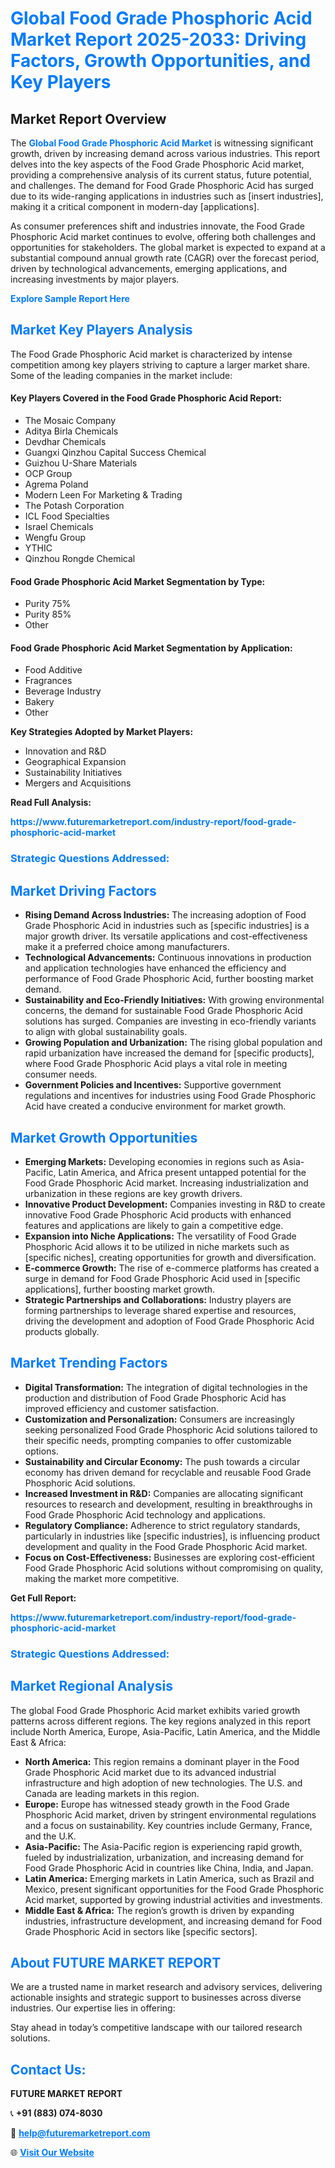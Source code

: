 <h1 style="color: #007BFF;">Global Food Grade Phosphoric Acid Market Report 2025-2033: Driving Factors, Growth Opportunities, and Key Players</h1>

<section id="overview">
<h2>Market Report Overview</h2>
<p>The <a href="https://www.futuremarketreport.com/industry-report/food-grade-phosphoric-acid-market" style="color: #007BFF; text-decoration: none;"><strong>Global Food Grade Phosphoric Acid Market</strong></a> is witnessing significant growth, driven by increasing demand across various industries. This report delves into the key aspects of the Food Grade Phosphoric Acid market, providing a comprehensive analysis of its current status, future potential, and challenges. The demand for Food Grade Phosphoric Acid has surged due to its wide-ranging applications in industries such as [insert industries], making it a critical component in modern-day [applications].</p>
<p>As consumer preferences shift and industries innovate, the Food Grade Phosphoric Acid market continues to evolve, offering both challenges and opportunities for stakeholders. The global market is expected to expand at a substantial compound annual growth rate (CAGR) over the forecast period, driven by technological advancements, emerging applications, and increasing investments by major players.</p>
</section>

<section id="overview">
<p><a href="https://www.futuremarketreport.com/request-sample/reportId=102835" style="color: #007BFF; text-decoration: none;"><strong>Explore Sample Report Here</strong></a></p>
</section>

<section id="key-players">
<h2 style="color: #007BFF;">Market Key Players Analysis</h2>
<p>The Food Grade Phosphoric Acid market is characterized by intense competition among key players striving to capture a larger market share. Some of the leading companies in the market include:</p>
<h4>Key Players Covered in the Food Grade Phosphoric Acid Report:</h4>
<ul><li>The Mosaic Company</li><li>Aditya Birla Chemicals</li><li>Devdhar Chemicals</li><li>Guangxi Qinzhou Capital Success Chemical</li><li>Guizhou U-Share Materials</li><li>OCP Group</li><li>Agrema Poland</li><li>Modern Leen For Marketing &amp; Trading</li><li>The Potash Corporation</li><li>ICL Food Specialties</li><li>Israel Chemicals</li><li>Wengfu Group</li><li>YTHIC</li><li>Qinzhou Rongde Chemical</li></ul>
<h4>Food Grade Phosphoric Acid Market Segmentation by Type:</h4>
<ul><li>Purity 75%</li><li>Purity 85%</li><li>Other</li></ul>

<h4>Food Grade Phosphoric Acid Market Segmentation by Application:</h4>
<ul><li>Food Additive</li><li>Fragrances</li><li>Beverage Industry</li><li>Bakery</li><li>Other</li></ul>
<p><strong>Key Strategies Adopted by Market Players:</strong></p>
<ul>
<li>Innovation and R&D</li>
<li>Geographical Expansion</li>
<li>Sustainability Initiatives</li>
<li>Mergers and Acquisitions</li>
</ul>
</section>

<section>
<p><strong>Read Full Analysis: </strong></p><a href="https://www.futuremarketreport.com/industry-report/food-grade-phosphoric-acid-market" style="color: #007BFF; text-decoration: none;"><strong>https://www.futuremarketreport.com/industry-report/food-grade-phosphoric-acid-market</strong></a>
<h3 style="color: #007BFF;">Strategic Questions Addressed:</h3>
</section>

<section id="driving-factors">
<h2 style="color: #007BFF;">Market Driving Factors</h2>
<ul>
<li><strong>Rising Demand Across Industries:</strong> The increasing adoption of Food Grade Phosphoric Acid in industries such as [specific industries] is a major growth driver. Its versatile applications and cost-effectiveness make it a preferred choice among manufacturers.</li>
<li><strong>Technological Advancements:</strong> Continuous innovations in production and application technologies have enhanced the efficiency and performance of Food Grade Phosphoric Acid, further boosting market demand.</li>
<li><strong>Sustainability and Eco-Friendly Initiatives:</strong> With growing environmental concerns, the demand for sustainable Food Grade Phosphoric Acid solutions has surged. Companies are investing in eco-friendly variants to align with global sustainability goals.</li>
<li><strong>Growing Population and Urbanization:</strong> The rising global population and rapid urbanization have increased the demand for [specific products], where Food Grade Phosphoric Acid plays a vital role in meeting consumer needs.</li>
<li><strong>Government Policies and Incentives:</strong> Supportive government regulations and incentives for industries using Food Grade Phosphoric Acid have created a conducive environment for market growth.</li>
</ul>
</section>

<section id="growth-opportunities">
<h2 style="color: #007BFF;">Market Growth Opportunities</h2>
<ul>
<li><strong>Emerging Markets:</strong> Developing economies in regions such as Asia-Pacific, Latin America, and Africa present untapped potential for the Food Grade Phosphoric Acid market. Increasing industrialization and urbanization in these regions are key growth drivers.</li>
<li><strong>Innovative Product Development:</strong> Companies investing in R&D to create innovative Food Grade Phosphoric Acid products with enhanced features and applications are likely to gain a competitive edge.</li>
<li><strong>Expansion into Niche Applications:</strong> The versatility of Food Grade Phosphoric Acid allows it to be utilized in niche markets such as [specific niches], creating opportunities for growth and diversification.</li>
<li><strong>E-commerce Growth:</strong> The rise of e-commerce platforms has created a surge in demand for Food Grade Phosphoric Acid used in [specific applications], further boosting market growth.</li>
<li><strong>Strategic Partnerships and Collaborations:</strong> Industry players are forming partnerships to leverage shared expertise and resources, driving the development and adoption of Food Grade Phosphoric Acid products globally.</li>
</ul>
</section>

<section id="trending-factors">
<h2 style="color: #007BFF;">Market Trending Factors</h2>
<ul>
<li><strong>Digital Transformation:</strong> The integration of digital technologies in the production and distribution of Food Grade Phosphoric Acid has improved efficiency and customer satisfaction.</li>
<li><strong>Customization and Personalization:</strong> Consumers are increasingly seeking personalized Food Grade Phosphoric Acid solutions tailored to their specific needs, prompting companies to offer customizable options.</li>
<li><strong>Sustainability and Circular Economy:</strong> The push towards a circular economy has driven demand for recyclable and reusable Food Grade Phosphoric Acid solutions.</li>
<li><strong>Increased Investment in R&D:</strong> Companies are allocating significant resources to research and development, resulting in breakthroughs in Food Grade Phosphoric Acid technology and applications.</li>
<li><strong>Regulatory Compliance:</strong> Adherence to strict regulatory standards, particularly in industries like [specific industries], is influencing product development and quality in the Food Grade Phosphoric Acid market.</li>
<li><strong>Focus on Cost-Effectiveness:</strong> Businesses are exploring cost-efficient Food Grade Phosphoric Acid solutions without compromising on quality, making the market more competitive.</li>
</ul>
</section>

<section>
<p><strong>Get Full Report: </strong></p><a href="https://www.futuremarketreport.com/industry-report/food-grade-phosphoric-acid-market" style="color: #007BFF; text-decoration: none;"><strong>https://www.futuremarketreport.com/industry-report/food-grade-phosphoric-acid-market</strong></a>
<h3 style="color: #007BFF;">Strategic Questions Addressed:</h3>
</section>


<section id="regional-analysis">
<h2 style="color: #007BFF;">Market Regional Analysis</h2>
<p>The global Food Grade Phosphoric Acid market exhibits varied growth patterns across different regions. The key regions analyzed in this report include North America, Europe, Asia-Pacific, Latin America, and the Middle East & Africa:</p>
<ul>
<li><strong>North America:</strong> This region remains a dominant player in the Food Grade Phosphoric Acid market due to its advanced industrial infrastructure and high adoption of new technologies. The U.S. and Canada are leading markets in this region.</li>
<li><strong>Europe:</strong> Europe has witnessed steady growth in the Food Grade Phosphoric Acid market, driven by stringent environmental regulations and a focus on sustainability. Key countries include Germany, France, and the U.K.</li>
<li><strong>Asia-Pacific:</strong> The Asia-Pacific region is experiencing rapid growth, fueled by industrialization, urbanization, and increasing demand for Food Grade Phosphoric Acid in countries like China, India, and Japan.</li>
<li><strong>Latin America:</strong> Emerging markets in Latin America, such as Brazil and Mexico, present significant opportunities for the Food Grade Phosphoric Acid market, supported by growing industrial activities and investments.</li>
<li><strong>Middle East & Africa:</strong> The region’s growth is driven by expanding industries, infrastructure development, and increasing demand for Food Grade Phosphoric Acid in sectors like [specific sectors].</li>
</ul>
</section>

<footer>
<h2 style="color: #007BFF;">About FUTURE MARKET REPORT</h2>
<p>We are a trusted name in market research and advisory services, delivering actionable insights and strategic support to businesses across diverse industries. Our expertise lies in offering:</p>

<p>Stay ahead in today’s competitive landscape with our tailored research solutions.</p>

<h2 style="color: #007BFF;">Contact Us:</h2>
<p><strong>FUTURE MARKET REPORT</strong></p>
<p>📞 <strong>+91 (883) 074-8030</strong></p>
<p>📧 <strong><a href="mailto:help@futuremarketreport.com" style="color: #007BFF;">help@futuremarketreport.com</a></strong></p>
<p>🌐 <strong><a href="https://www.futuremarketreport.com/" style="color: #007BFF;">Visit Our Website</a></strong></p>
</footer>